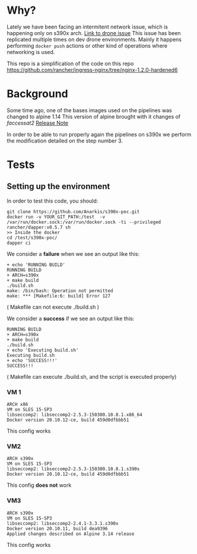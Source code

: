# Why?
Lately we have been facing an intermitent network issue, which is happening only on s390x arch. [Link to drone issue](https://drone-publish.rancher.io/rancher/ingress-nginx/149/2/2)
This issue has been replicated multiple times on dev drone environments.
Mainly it happens performing `docker push` actions or other kind of operations where networking is used.

This repo is a simplification of the code on this repo https://github.com/rancher/ingress-nginx/tree/nginx-1.2.0-hardened6

# Background
Some time ago, one of the bases images used on the pipelines was changed to alpine 1.14
This version of alpine brought with it changes of *faccessat2* [Release Note](https://wiki.alpinelinux.org/wiki/Release_Notes_for_Alpine_3.14.0#faccessat2)

In order to be able to run properly again the pipelines on s390x we perform the modification detailed on the step number 3. 

# Tests

## Setting up the environment
In order to test this code, you should:

``` 
git clone https://github.com/Anarkis/s390x-poc.git
docker run -v YOUR_GIT_PATH:/test  -v /var/run/docker.sock:/var/run/docker.sock -ti --privileged rancher/dapper:v0.5.7 sh
>> Inside the docker
cd /test/s390x-poc/
dapper ci
```

We consider a **failure** when we see an output like this:
```
+ echo 'RUNNING BUILD'
RUNNING BUILD
+ ARCH=s390x
+ make build
./build.sh
make: /bin/bash: Operation not permitted
make: *** [Makefile:6: build] Error 127
```
( Makefile can not execute ./build.sh )

We consider a **success** if we see an output like this:
```
RUNNING BUILD
+ ARCH=s390x
+ make build
./build.sh
+ echo 'Executing build.sh'
Executing build.sh
+ echo 'SUCCESS!!!'
SUCCESS!!!
```
( Makefile can execute ./build.sh, and the script is executed properly)

### VM 1
```
ARCH x86
VM on SLES 15-SP3
libseccomp2: libseccomp2-2.5.3-150300.10.8.1.x86_64
Docker version 20.10.12-ce, build 459d0dfbbb51
```
This config works

### VM2
```
ARCH s390x
VM on SLES 15-SP3
libseccomp2: libseccomp2-2.5.3-150300.10.8.1.s390x
Docker version 20.10.12-ce, build 459d0dfbbb51
```
This config **does not** work

### VM3
```
ARCH s390x
VM on SLES 15-SP3
libseccomp2: libseccomp2-2.4.1-3.3.1.s390x
Docker version 20.10.11, build dea9396
Applied changes described on Alpine 3.14 release
```
This config works


